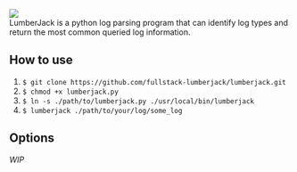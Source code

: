 ![](http://themeparkcanuck.com/wp-content/uploads/2017/08/cw-lumberjack-logo.png)  
LumberJack is a python log parsing program that can identify log types and return the most common queried log information. 

## How to use
1. `$ git clone https://github.com/fullstack-lumberjack/lumberjack.git`
2. `$ chmod +x lumberjack.py`
3. `$ ln -s ./path/to/lumberjack.py ./usr/local/bin/lumberjack`
4. `$ lumberjack ./path/to/your/log/some_log`

## Options
*WIP*
